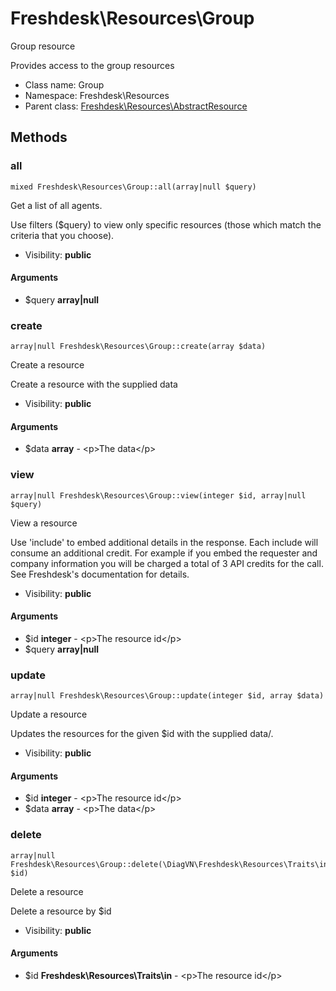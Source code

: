 Freshdesk\Resources\Group
===============

Group resource

Provides access to the group resources


* Class name: Group
* Namespace: Freshdesk\Resources
* Parent class: [Freshdesk\Resources\AbstractResource](Freshdesk-Resources-AbstractResource.md)







Methods
-------


### all

    mixed Freshdesk\Resources\Group::all(array|null $query)

Get a list of all agents.

Use filters ($query) to view only specific resources (those which match the criteria that you choose).

* Visibility: **public**


#### Arguments
* $query **array|null**



### create

    array|null Freshdesk\Resources\Group::create(array $data)

Create a resource

Create a resource with the supplied data

* Visibility: **public**


#### Arguments
* $data **array** - &lt;p&gt;The data&lt;/p&gt;



### view

    array|null Freshdesk\Resources\Group::view(integer $id, array|null $query)

View a resource

Use 'include' to embed additional details in the response. Each include will consume an additional credit.
For example if you embed the requester and company information you will be charged a total of 3 API credits for the call.
See Freshdesk's documentation for details.

* Visibility: **public**


#### Arguments
* $id **integer** - &lt;p&gt;The resource id&lt;/p&gt;
* $query **array|null**



### update

    array|null Freshdesk\Resources\Group::update(integer $id, array $data)

Update a resource

Updates the resources for the given $id with the supplied data/.

* Visibility: **public**


#### Arguments
* $id **integer** - &lt;p&gt;The resource id&lt;/p&gt;
* $data **array** - &lt;p&gt;The data&lt;/p&gt;



### delete

    array|null Freshdesk\Resources\Group::delete(\DiagVN\Freshdesk\Resources\Traits\in $id)

Delete a resource

Delete a resource by $id

* Visibility: **public**


#### Arguments
* $id **Freshdesk\Resources\Traits\in** - &lt;p&gt;The resource id&lt;/p&gt;


